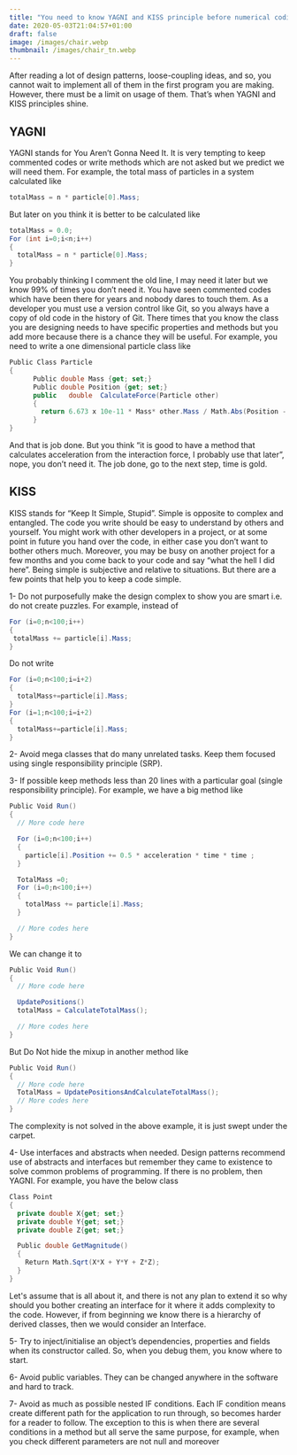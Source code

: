 ```yaml
---
title: "You need to know YAGNI and KISS principle before numerical coding"
date: 2020-05-03T21:04:57+01:00
draft: false
image: /images/chair.webp
thumbnail: /images/chair_tn.webp
---
```


After reading a lot of design patterns, loose-coupling ideas, and so, you cannot wait to implement all of them in the first program you are making. However, there must be a limit on usage of them. That’s when YAGNI and KISS principles shine.

## YAGNI

YAGNI stands for You Aren’t Gonna Need It. It is very tempting to keep commented codes or write methods which are not asked but we predict we will need them. For example, the total mass of particles in a system calculated like  

```c#
totalMass = n * particle[0].Mass;
```
But later on you think it is better to be calculated like

```c#
totalMass = 0.0;
For (int i=0;i<n;i++)
{
  totalMass = n * particle[0].Mass;
}
```

You probably thinking I comment the old line, I may need it later but we know 99%  of times you don’t need it. You have seen commented codes which have been there for years and nobody dares to touch them. As a developer you must use a version control like Git, so you always have a copy of old code in the history of Git.
There times that you know the class you are designing needs to have specific properties and methods but you add more because there is a chance they will be useful. For example, you need to write a one dimensional particle class like

```c#
Public Class Particle
{
      Public double Mass {get; set;}
      Public double Position {get; set;}
      public   double  CalculateForce(Particle other)
      {
        return 6.673 x 10e-11 * Mass* other.Mass / Math.Abs(Position - other.Position)
      }
}
```

And that is job done. But you think “it is good to have a method that calculates acceleration from the interaction force, I probably use that later”, nope, you don’t need it. The job done, go to the next step, time is gold.

## KISS

KISS stands for “Keep It Simple, Stupid”. Simple is opposite to complex and entangled. The code you write should be easy to understand by others and yourself. You might work with other developers in a project, or at some point in future you hand over the code, in either case you don’t want to bother others much. Moreover, you may be busy on another project for a few months and you come back to your code and say “what the hell I did here”. Being simple is subjective and relative to situations. But there are a few points that help you to keep a code simple.

1-	Do not purposefully make the design complex to show you are smart i.e. do not create puzzles. For example, instead of

```c#
For (i=0;n<100;i++)
{
 totalMass += particle[i].Mass;
}
```

Do not write

```c#
For (i=0;n<100;i=i+2)
{
  totalMass+=particle[i].Mass;
}
For (i=1;n<100;i=i+2)
{
  totalMass+=particle[i].Mass;
}
```

2-	Avoid mega classes that do many unrelated tasks. Keep them focused using single responsibility principle (SRP).

3-	If possible keep methods less than 20 lines with a particular goal (single responsibility principle). For example, we have a big method like

```c#
Public Void Run()
{
  // More code here

  For (i=0;n<100;i++)
  {
    particle[i].Position += 0.5 * acceleration * time * time ;
  }

  TotalMass =0;
  For (i=0;n<100;i++)
  {
    totalMass += particle[i].Mass;
  }

  // More codes here
}
```

We can change it to

```c#
Public Void Run()
{
  // More code here

  UpdatePositions()
  totalMass = CalculateTotalMass();

  // More codes here
}
```

But Do Not hide the mixup in another method like

```c#
Public Void Run()
{
  // More code here
  TotalMass = UpdatePositionsAndCalculateTotalMass();
  // More codes here
}
```

The complexity is not solved in the above example, it is just swept under the carpet.

4-	Use interfaces and abstracts when needed. Design patterns recommend use of abstracts and interfaces but remember they came to existence to solve common problems of programming. If there is no problem, then YAGNI. For example, you have the below class

```c#
Class Point
{
  private double X{get; set;}
  private double Y{get; set;}
  private double Z{get; set;}

  Public double GetMagnitude()
  {
  	Return Math.Sqrt(X*X + Y*Y + Z*Z);
  }
}
```

Let's assume that is all about it, and there is not any plan to extend it so why should you bother creating an interface for it where it adds complexity to the code. However, if from beginning we know there is a hierarchy of derived classes, then we would consider an Interface.

5-	Try to inject/initialise an object’s dependencies, properties and fields when its constructor called.  So, when you debug them, you know where to start.

6-	Avoid public variables. They can be changed anywhere in the software and hard to track.

7-	Avoid as much as possible nested IF conditions. Each IF condition means create different path for the application to run through, so becomes harder for a reader to follow. The exception to this is when there are several conditions in a method but all serve the same purpose, for example, when you check different parameters are not null and moreover
